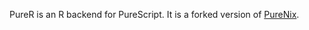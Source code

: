 PureR is an R backend for PureScript. It is a forked version of [PureNix](https://github.com/purenix-org/purenix).

